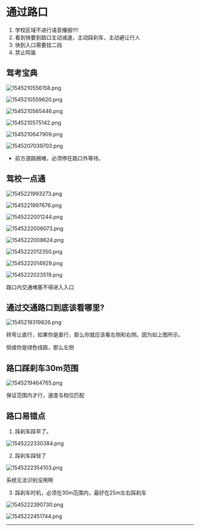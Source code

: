 # 通过路口



1. 学校区域不进行语音播报!!!!
2. 看到快要到路口主动减速，主动踩刹车，主动避让行人
3. 快到入口需要挂二挡
4. 禁止鸣笛

## 驾考宝典

![1545210556158.png](image/1545210556158.png)

![1545210559620.png](image/1545210559620.png)

![1545210565446.png](image/1545210565446.png)

![1545210575142.png](image/1545210575142.png)

![1545210647909.png](image/1545210647909.png)

![1545207039703.png](image/1545207039703.png)

* 前方道路拥堵，必须停在路口外等待。

## 驾校一点通

![1545221993273.png](image/1545221993273.png)

![1545221997676.png](image/1545221997676.png)

![1545222001244.png](image/1545222001244.png)

![1545222006073.png](image/1545222006073.png)

![1545222008624.png](image/1545222008624.png)

![1545222012350.png](image/1545222012350.png)

![1545222014929.png](image/1545222014929.png)

![1545222023519.png](image/1545222023519.png)

路口内交通堵塞不得进入入口



## 通过交通路口到底该看哪里?


![1545219319826.png](image/1545219319826.png)

转弯让直行，如果你是直行，那么你就应该看左侧和右侧。因为如上图所示。

倘或你是绿色线路，那么左侧

## 路口踩刹车30m范围

![1545219464765.png](image/1545219464765.png)

保证范围内才行，速度与档位匹配

## 路口易错点

1. 踩刹车踩早了。


![1545222330384.png](image/1545222330384.png)

2. 踩刹车踩轻了

![1545222354103.png](image/1545222354103.png)

系统无法识别没用啊

3. 踩刹车时机，必须在30m范围内，最好在25m左右踩刹车

![1545222390730.png](image/1545222390730.png)

![1545222451744.png](image/1545222451744.png)



----
